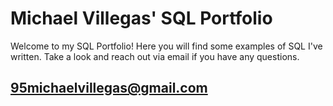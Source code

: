 # Michael Villegas' SQL Portfolio
Welcome to my SQL Portfolio! Here you will find some examples of SQL I've written. Take a look and reach out via email if you have any questions.
## 95michaelvillegas@gmail.com

